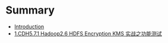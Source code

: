 # Summary

* [Introduction](README.md)
* [1.CDH5.7.1 Hadoop2.6 HDFS Encryption KMS 实战之功能测试](1cdh571-hadoop26-hdfs-encryption-kms-shi-zhan-zhi-gong-neng-ce-shi.md)

